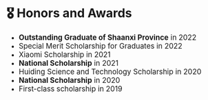 # 🎖 Honors and Awards

<div class='paper-box-text' style="font-size: larger;" markdown="1">

* **Outstanding Graduate of Shaanxi Province** in 2022
* Special Merit Scholarship for Graduates in 2022
* Xiaomi Scholarship in 2021
* **National Scholarship** in 2021
* Huiding Science and Technology Scholarship in 2020
* **National Scholarship** in 2020
* First-class scholarship in 2019

</div>
